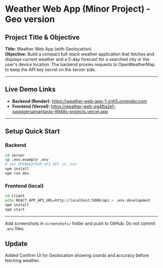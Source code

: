 # Weather Web App (Minor Project) - Geo version

## Project Title & Objective
**Title:** Weather Web App (with Geolocation)  
**Objective:** Build a compact full-stack weather application that fetches and displays current weather and a 5-day forecast for a searched city or the user's device location. The backend proxies requests to OpenWeatherMap to keep the API key secret on the server side.

---

## Live Demo Links
- **Backend (Render):** https://weather-web-app-1-znh5.onrender.com  
- **Frontend (Vercel):** https://weather-web-pg4fta2e1-swaggersamantaray-9948s-projects.vercel.app

---

## Setup Quick Start

### Backend
```bash
cd server
cp .env.example .env
# set OPENWEATHER_API_KEY in .env
npm install
npm run dev
```

### Frontend (local)
```bash
cd client
echo REACT_APP_API_URL=http://localhost:5000/api > .env.development
npm install
npm start
```

---
Add screenshots in `screenshots/` folder and push to GitHub. Do not commit `.env` files.


## Update
Added Confirm UI for Geolocation showing coords and accuracy before fetching weather.
